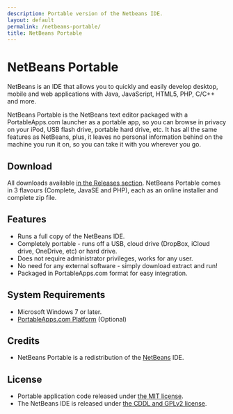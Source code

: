 ```yaml
---
description: Portable version of the Netbeans IDE.
layout: default
permalink: /netbeans-portable/
title: NetBeans Portable
---
```


# NetBeans Portable

NetBeans is an IDE that allows you to quickly and easily develop desktop, mobile
and web applications with Java, JavaScript, HTML5, PHP, C/C++ and more.

NetBeans Portable is the NetBeans text editor packaged with a PortableApps.com
launcher as a portable app, so you can browse in privacy on your iPod, USB flash
drive, portable hard drive, etc. It has all the same features as NetBeans, plus,
it leaves no personal information behind on the machine you run it on, so you
can take it with you wherever you go.

## Download
All downloads available [in the Releases section][1]. NetBeans Portable comes in
3 flavours (Complete, JavaSE and PHP), each as an online installer and complete
zip file.

 [1]: https://github.com/garethflowers/netbeans-portable/releases/latest

## Features
* Runs a full copy of the NetBeans IDE.
* Completely portable - runs off a USB, cloud drive (DropBox, iCloud drive,
  OneDrive, etc) or hard drive.
* Does not require administrator privileges, works for any user.
* No need for any external software - simply download extract and run!
* Packaged in PortableApps.com format for easy integration.

## System Requirements

* Microsoft Windows 7 or later.
* [PortableApps.com Platform][2] (Optional)

 [2]: http://portableapps.com/download

## Credits

* NetBeans Portable is a redistribution of the [NetBeans][3] IDE.

 [3]: https://netbeans.org/

## License

* Portable application code released under [the MIT license][4].
* The NetBeans IDE is released under [the CDDL and GPLv2 license][5].

 [4]: https://raw.githubusercontent.com/garethflowers/netbeans-portable/master/LICENSE
 [5]: https://netbeans.org/about/legal/license.html
